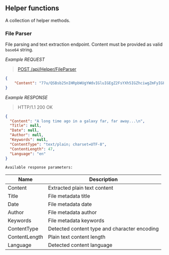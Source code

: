 ﻿## Helper functions

A collection of helper methods.

### File Parser

File parsing and text extraction endpoint. Content must be provided as valid `base64` string.

*Example REQUEST*
> [POST /api/Helper/FileParser](swagger#operation--api-Helper-FileParser-post)
```json
{
    "Content": "77u/QSBsb25nIHRpbWUgYWdvIGluIGEgZ2FsYXh5IGZhciwgZmFyIGF3YXkuLi4="
}
```

*Example RESPONSE*
> HTTP/1.1 200 OK
```json
{
  "Content": "A long time ago in a galaxy far, far away...\n",
  "Title": null,
  "Date": null,
  "Author": null,
  "Keywords": null,
  "ContentType": "text/plain; charset=UTF-8",
  "ContentLength": 47,
  "Language": "en"
}
```

`Available response parameters:`

Name  | Description
--- | ---
Content | Extracted plain text content
Title | File metadata title
Date  |  File metadata date
Author  | File metadata author
Keywords  | File metadata keywords
ContentType | Detected content type and character encoding
ContentLength | Plain text content length
Language  | Detected content language